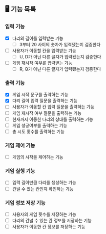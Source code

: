 ## 🖥 기능 목록

### 입력 기능
- [x] 다리의 길이를 입력받는 기능
  - [ ] 3부터 20 사이의 숫자가 입력됐는지 검증한다
- [ ] 사용자가 이동할 칸을 입력받는 기능
  - [ ] U, D가 아닌 다른 글자가 입력됐는지 검증한다
- [ ] 게임 재시작 여부를 입력받는 기능
  - [ ] R, Q가 아닌 다른 글자가 입력됐는지 검증한다

### 출력 기능
- [x] 게임 시작 문구를 출력하는 기능
- [x] 다리 길이 입력 질문을 출력하는 기능
- [ ] 사용자가 이동할 칸 입력 질문을 출력하는 기능
- [ ] 게임 재시작 여부 질문을 출력하는 기능
- [ ] 현재까지 이동한 다리의 상태를 출력하는 기능
- [ ] 게임 성공여부를 출력하는 기능
- [ ] 총 시도 횟수를 출력하는 기능

### 게임 제어 기능
- [ ] 게임의 시작을 제어하는 기능

### 게임 실행 기능 
- [ ] 입력 길이만큼 다리를 생성하는 기능
- [ ] 건널 수 있는 칸인지 확인하는 기능

### 게임 정보 저장 기능
- [ ] 사용자의 게임 횟수를 저장하는 기능
- [ ] 다리의 건널 수 있는 칸 정보를 저장하는 기능
- [ ] 사용자가 이동한 칸 정보를 저장하는 기능
